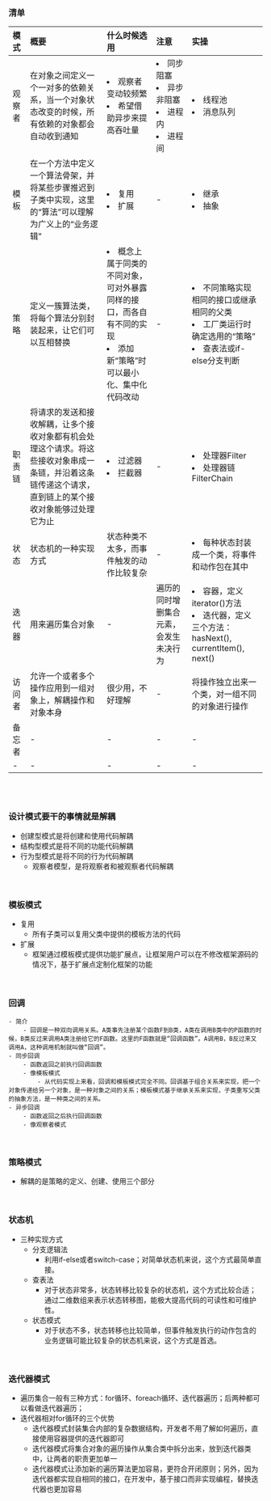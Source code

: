 ### 清单
|模式|概要|什么时候选用|注意|实操|
|:--|:--|:--|:--|:--|
|观察者|在对象之间定义一个一对多的依赖关系，当一个对象状态改变的时候，所有依赖的对象都会自动收到通知|<li>观察者变动较频繁</li><li>希望借助异步来提高吞吐量</li>|<li>同步阻塞</li><li>异步非阻塞</li><li>进程内</li><li>进程间</li>|<li>线程池</li><li>消息队列</li>|
|模板|在一个方法中定义一个算法骨架，并将某些步骤推迟到子类中实现，这里的“算法”可以理解为广义上的“业务逻辑”|<li>复用</li><li>扩展</li>|-|<li>继承</li><li>抽象</li>|
|策略|定义一簇算法类，将每个算法分别封装起来，让它们可以互相替换|<li>概念上属于同类的不同对象，可对外暴露同样的接口，而各自有不同的实现</li><li>添加新“策略”时可以最小化、集中化代码改动</li>|-|<li>不同策略实现相同的接口或继承相同的父类</li><li>工厂类运行时确定选用的“策略”</li><li>查表法或if-else分支判断</li>|
|职责链|将请求的发送和接收解耦，让多个接收对象都有机会处理这个请求。将这些接收对象串成一条链，并沿着这条链传递这个请求，直到链上的某个接收对象能够过处理它为止|<li>过滤器</li><li>拦截器</li>|-|<li>处理器Filter</li><li>处理器链FilterChain</li>|
|状态|状态机的一种实现方式|状态种类不太多，而事件触发的动作比较复杂|-|<li>每种状态封装成一个类，将事件和动作包在其中</li>|
|迭代器|用来遍历集合对象|-|遍历的同时增删集合元素，会发生未决行为|<li>容器，定义iterator()方法</li><li>迭代器，定义三个方法：hasNext(), currentItem(), next()</li>|
|访问者|允许一个或者多个操作应用到一组对象上，解耦操作和对象本身|很少用，不好理解|-|将操作独立出来一个类，对一组不同的对象进行操作|
|备忘者|-|-|-|-|
|-|-|-|-|-|


<br>
<br>

### 设计模式要干的事情就是解耦
- 创建型模式是将创建和使用代码解耦
- 结构型模式是将不同的功能代码解耦
- 行为型模式是将不同的行为代码解耦
    - 观察者模型，是将观察者和被观察者代码解耦

<br>

### 模板模式
- 复用
    - 所有子类可以复用父类中提供的模板方法的代码
- 扩展
    - 框架通过模板模式提供功能扩展点，让框架用户可以在不修改框架源码的情况下，基于扩展点定制化框架的功能

<br>

### 回调
    - 简介
        - 回调是一种双向调用关系。A类事先注册某个函数F到B类，A类在调用B类中的P函数的时候，B类反过来调用A类注册给它的F函数。这里的F函数就是“回调函数”。A调用B，B反过来又调用A，这种调用机制就叫做“回调”。
    - 同步回调
        - 函数返回之前执行回调函数
        - 像模板模式
            - 从代码实现上来看，回调和模板模式完全不同。回调基于组合关系来实现，把一个对象传递给另一个对象，是一种对象之间的关系；模板模式基于继承关系来实现，子类重写父类的抽象方法，是一种类之间的关系。
    - 异步回调
        - 函数返回之后执行回调函数
        - 像观察者模式

<br>

### 策略模式
- 解耦的是策略的定义、创建、使用三个部分

<br>

### 状态机
- 三种实现方式
    - 分支逻辑法
        - 利用if-else或者switch-case；对简单状态机来说，这个方式最简单直接。
    - 查表法
        - 对于状态非常多，状态转移比较复杂的状态机，这个方式比较合适；通过二维数组来表示状态转移图，能极大提高代码的可读性和可维护性。
    - 状态模式
        - 对于状态不多，状态转移也比较简单，但事件触发执行的动作包含的业务逻辑可能比较复杂的状态机来说，这个方式是首选。

<br>

### 迭代器模式
- 遍历集合一般有三种方式：for循环、foreach循环、迭代器遍历；后两种都可以看做迭代器遍历；
- 迭代器相对for循环的三个优势
    - 迭代器模式封装集合内部的复杂数据结构，开发者不用了解如何遍历，直接使用容器提供的迭代器即可
    - 迭代器模式将集合对象的遍历操作从集合类中拆分出来，放到迭代器类中，让两者的职责更加单一
    - 迭代器模式让添加新的遍历算法更加容易，更符合开闭原则；另外，因为迭代器都实现自相同的接口，在开发中，基于接口而非实现编程，替换迭代器也更加容易
